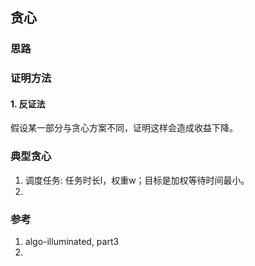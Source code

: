 ## 贪心

### 思路



### 证明方法

#### 1. 反证法

假设某一部分与贪心方案不同，证明这样会造成收益下降。



### 典型贪心

1. 调度任务: 任务时长l，权重w；目标是加权等待时间最小。
2. 

### 参考

1. algo-illuminated, part3
2. 